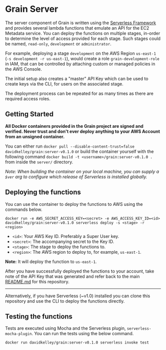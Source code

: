 # Grain Server

The server component of Grain is written using the [Serverless Framework](https://github.com/serverless/serverless) and provides several lambda functions that emulate an API for the EC2 Metadata service. You can deploy the functions on multiple stages, in-order to determine the level of access provided for each stage. Such stages could be named, `read-only`, `development` or `administrator`.

For example, deploying a stage `development` on the AWS Region `us-east-1` (`-s development -r us-east-1`), would create a role `grain-development-role` in IAM, that can be controlled by attaching custom or managed policies in the AWS Console.

The initial setup also creates a "master" API Key which can be used to create keys via the CLI, for users on the associated stage.

The deployment process can be repeated for as many times as there are required access roles.

## Getting Started

**All Docker containers provided in the Grain project are signed and verified. Never trust and don't ever deploy anything to your AWS Account from an unsigned container.**

You can either run `docker pull --disable-content-trust=false davidkelley/grain:server-v0.1.0` or build the container yourself with the following command `docker build -t <username>/grain:server-v0.1.0 .` from inside the `server/` directory.

_Note: When building the container on your local machine, you can supply a `$ver` arg to configure which release of Serverless is installed globally._

## Deploying the functions

You can use the container to deploy the functions to AWS using the commands below.

```
docker run -e AWS_SECRET_ACCESS_KEY=<secret> -e AWS_ACCESS_KEY_ID=<id> davidkelley/grain:server-v0.1.0 serverless deploy -s <stage> -r <region>
```

* `<id>`: Your AWS Key ID. Preferably a Super User key.
* `<secret>`: The accompanying secret to the Key ID.
* `<stage>`: The stage to deploy the functions to.
* `<region>`: The AWS region to deploy to, for example, `us-east-1`.

**Note:** It will deploy the function to `us-east-1`.

After you have successfully deployed the functions to your account, take note of the API Key that was generated and refer back to the main [README.md](https://github.com/davidkelley/grain) for this repository.

---

Alternatively, if you have Serverless (~v1.0) installed you can clone this repository and use the CLI to deploy the functions directly.

## Testing the functions

Tests are executed using Mocha and the Serverless plugin, `serverless-mocha-plugin`. You can run the tests using the below command.

```
docker run davidkelley/grain:server-v0.1.0 serverless invoke test
```
